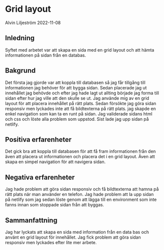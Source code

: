 # Grid layout

Alvin Liljeström 2022-11-08

## Inledning

Syftet med arbetet var att skapa en sida med en grid layout och att hämta informationen på sidan från en databas.
## Bakgrund

Det första jag gjorde var att koppla till databasen så jag får tillgång till informationen jag behöver för att bygga sidan. Sedan placerade jag ut innehållet jag behövde och efter jag hade lagt ut allting började jag forma till sidan efter hur jag ville att den skulle se ut. Jag använde mig av en grid layout för att placera innehållet på rätt plats. Sedan försökte jag göra sidan responsiv men lyckades inte att få bildtexterna på rätt plats. jag skapde en enkel navigation som kan ta en runt på sidan. Jag validerade sidans html och css och löste alla problem som uppstod. Sist lade jag upp sidan på netlify.

## Positiva erfarenheter

Det gick bra att koppla till databasen för att få fram informationen från den även att placera ut informationen och placera det i en grid layout. Även att skapa en simpel navigation för att navigera sidan.

## Negativa erfarenheter

Jag hade problem att göra sidan responsiv och få bildtexterna att hamna på rätt plats när man använder en telefon. Jag hade problem att la upp sidan på netlify som jag sedan löste genom att lägga till en environment som inte fanns innan som stoppade sidan från att byggas.

## Sammanfattning

Jag har lyckats att skapa en sida med information från en data bas och använt en grid layout för innehållet. Jag fick problem att göra sidan responsiv men lyckades efter lite mer arbete.